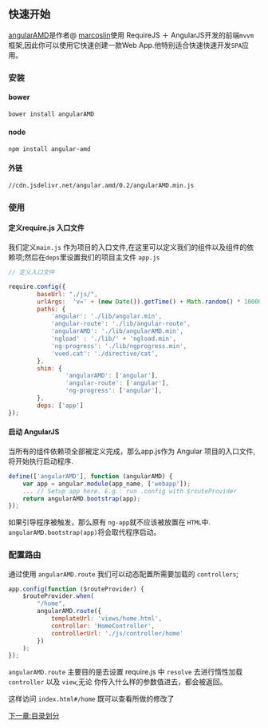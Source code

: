 ## 快速开始
[angularAMD](https://github.com/marcoslin/angularAMD)是作者@ [marcoslin](https://github.com/marcoslin)使用 RequireJS ＋ AngularJS开发的前端`mvvm`框架,因此你可以使用它快速创建一款Web App.他特别适合快速快速开发`SPA`应用。

### 安装

#### bower
```bash
bower install angularAMD

```
#### node
```bash
npm install angular-amd
```

#### 外链
``` bash
//cdn.jsdelivr.net/angular.amd/0.2/angularAMD.min.js
```
### 使用

#### 定义require.js 入口文件 

我们定义`main.js` 作为项目的入口文件,在这里可以定义我们的组件以及组件的依赖项;然后在`deps`里设置我们的项目主文件
`app.js`

```javascript
// 定义入口文件

require.config({
        baseUrl: "./js/",
        urlArgs:  'v=' + (new Date()).getTime() + Math.random() * 10000,
        paths: {
            'angular': './lib/angular.min',
            'angular-route': './lib/angular-route',
            'angularAMD': './lib/angularAMD.min',
            'ngload' : './lib/' + 'ngload.min',
            'ng-progress': './lib/ngprogress.min',
            'vued.cat': './directive/cat',
        },
        shim: {
                'angularAMD': ['angular'],
                'angular-route': ['angular'],
                'ng-progress': ['angular'],
        },
        deps: ['app']
});


```

#### 启动 AngularJS

当所有的组件依赖项全部被定义完成，那么app.js作为 Angular 项目的入口文件,将开始执行启动程序.

``` javascript
define(['angularAMD'], function (angularAMD) {
    var app = angular.module(app_name, ['webapp']);
    ... // Setup app here. E.g.: run .config with $routeProvider
    return angularAMD.bootstrap(app);
});
```

如果引导程序被触发，那么原有 `ng-app`就不应该被放置在 `HTML`中. `angularAMD.bootstrap(app)`将会取代程序启动。

### 配置路由

通过使用 `angularAMD.route` 我们可以动态配置所需要加载的 `controllers`;

```javascript
app.config(function ($routeProvider) {
    $routeProvider.when(
        "/home",
        angularAMD.route({
            templateUrl: 'views/home.html',
            controller: 'HomeController',
            controllerUrl: './js/controller/home'
        })
    );
});

```
`angularAMD.route` 主要目的是去设置 require.js 中 `resolve` 去进行惰性加载 `controller` 以及 `view`,无论
你传入什么样的参数值进去，都会被返回。

这样访问 `index.html#/home` 既可以查看所做的修改了

[下一章:目录划分](#directory) 













